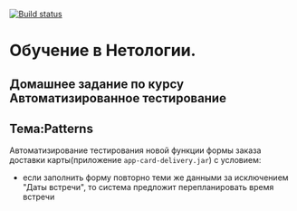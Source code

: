 [![Build status](https://ci.appveyor.com/api/projects/status/gdg9b450ih5u449a?svg=true)](https://ci.appveyor.com/project/IrinaVasilenko88/carddeliverypatterns1)

# Обучение в Нетологии.

## Домашнее задание по курсу Автоматизированное тестирование

## Тема:Patterns

Автоматизирование тестирования новой функции формы заказа доставки карты(приложение ```app-card-delivery.jar```) с условием:

- если заполнить форму повторно теми же данными за исключением "Даты встречи", то система предложит перепланировать время встречи
